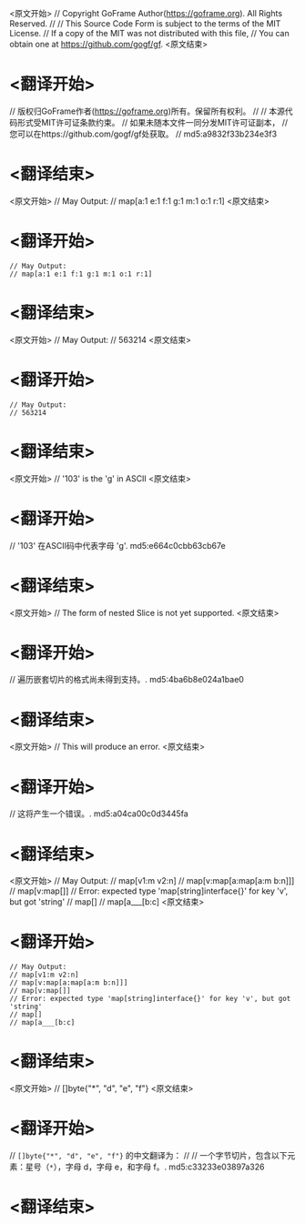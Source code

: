 
<原文开始>
// Copyright GoFrame Author(https://goframe.org). All Rights Reserved.
//
// This Source Code Form is subject to the terms of the MIT License.
// If a copy of the MIT was not distributed with this file,
// You can obtain one at https://github.com/gogf/gf.
<原文结束>

# <翻译开始>
// 版权归GoFrame作者(https://goframe.org)所有。保留所有权利。
//
// 本源代码形式受MIT许可证条款约束。
// 如果未随本文件一同分发MIT许可证副本，
// 您可以在https://github.com/gogf/gf处获取。
// md5:a9832f33b234e3f3
# <翻译结束>


<原文开始>
	// May Output:
	// map[a:1 e:1 f:1 g:1 m:1 o:1 r:1]
<原文结束>

# <翻译开始>
	// May Output:
	// map[a:1 e:1 f:1 g:1 m:1 o:1 r:1]
# <翻译结束>


<原文开始>
	// May Output:
	// 563214
<原文结束>

# <翻译开始>
	// May Output:
	// 563214
# <翻译结束>


<原文开始>
// '103' is the 'g' in ASCII
<原文结束>

# <翻译开始>
// '103' 在ASCII码中代表字母 'g'. md5:e664c0cbb63cb67e
# <翻译结束>


<原文开始>
// The form of nested Slice is not yet supported.
<原文结束>

# <翻译开始>
// 遍历嵌套切片的格式尚未得到支持。. md5:4ba6b8e024a1bae0
# <翻译结束>


<原文开始>
// This will produce an error.
<原文结束>

# <翻译开始>
// 这将产生一个错误。. md5:a04ca00c0d3445fa
# <翻译结束>


<原文开始>
	// May Output:
	// map[v1:m v2:n]
	// map[v:map[a:map[a:m b:n]]]
	// map[v:map[]]
	// Error: expected type 'map[string]interface{}' for key 'v', but got 'string'
	// map[]
	// map[a___[b:c]
<原文结束>

# <翻译开始>
	// May Output:
	// map[v1:m v2:n]
	// map[v:map[a:map[a:m b:n]]]
	// map[v:map[]]
	// Error: expected type 'map[string]interface{}' for key 'v', but got 'string'
	// map[]
	// map[a___[b:c]
# <翻译结束>


<原文开始>
// []byte{"*", "d", "e", "f"}
<原文结束>

# <翻译开始>
// `[]byte{"*", "d", "e", "f"}` 的中文翻译为：
// 
// 一个字节切片，包含以下元素：星号（`*`），字母 d，字母 e，和字母 f。. md5:c33233e03897a326
# <翻译结束>

